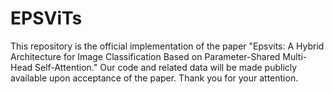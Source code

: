 # EPSViTs

This repository is the official implementation of the paper "Epsvits: A Hybrid Architecture for Image Classification Based on Parameter-Shared Multi-Head Self-Attention." 
Our code and related data will be made publicly available upon acceptance of the paper. Thank you for your attention.
